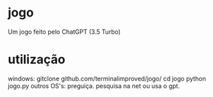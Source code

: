 # jogo
Um jogo feito pelo ChatGPT (3.5 Turbo)
# utilização
windows: 
gitclone github.com/terminalimproved/jogo/
cd jogo
python jogo.py
outros OS's: 
preguiça. pesquisa na net ou usa o gpt.
